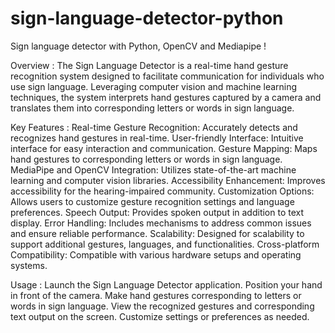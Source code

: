 # sign-language-detector-python

Sign language detector with Python, OpenCV and Mediapipe !

Overview :
The Sign Language Detector is a real-time hand gesture recognition system designed to facilitate communication for individuals who use sign language. Leveraging computer vision and machine learning techniques, the system interprets hand gestures captured by a camera and translates them into corresponding letters or words in sign language.

Key Features :
Real-time Gesture Recognition: Accurately detects and recognizes hand gestures in real-time.
User-friendly Interface: Intuitive interface for easy interaction and communication.
Gesture Mapping: Maps hand gestures to corresponding letters or words in sign language.
MediaPipe and OpenCV Integration: Utilizes state-of-the-art machine learning and computer vision libraries.
Accessibility Enhancement: Improves accessibility for the hearing-impaired community.
Customization Options: Allows users to customize gesture recognition settings and language preferences.
Speech Output: Provides spoken output in addition to text display.
Error Handling: Includes mechanisms to address common issues and ensure reliable performance.
Scalability: Designed for scalability to support additional gestures, languages, and functionalities.
Cross-platform Compatibility: Compatible with various hardware setups and operating systems.


Usage :
Launch the Sign Language Detector application.
Position your hand in front of the camera.
Make hand gestures corresponding to letters or words in sign language.
View the recognized gestures and corresponding text output on the screen.
Customize settings or preferences as needed.